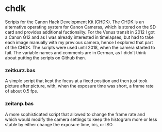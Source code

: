 # chdk
Scripts for the Canon Hack Development Kit (CHDK). The 
CHDK is an alternative operating system for Canon Cameras, which is stored on the SD card and provides additional fuctionality. For the Venus transit in 2012 I got a Canon G12 and as I was already interested in timelapses, but had to take each image manually with my previous camera, hence I explored that part of the CHDK. The scripts were used until 2018, when the camera started to fail. The variable names and comments are in German, as I didn't think about putting the scripts on Github then.

### zeitkurz.bas
A simple script that kept the focus at a fixed position and then just took picture after picture, with, when the exposure time was short, a frame rate of about 0.5 fps.

### zeitanp.bas
A more sophisticated script that allowed to change the frame rate and which would modify the camera settings to keep the histogram more or less stable by either change the exposure time, iris, or ISO.
